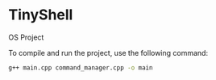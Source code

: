 # TinyShell
OS Project

To compile and run the project, use the following command:

```sh
g++ main.cpp command_manager.cpp -o main

